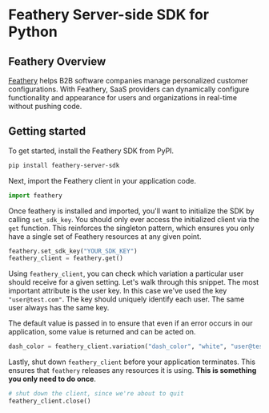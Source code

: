 # Feathery Server-side SDK for Python

## Feathery Overview

[Feathery](https://www.feathery.tech) helps B2B software companies manage personalized customer configurations. With Feathery, SaaS providers can dynamically configure functionality and appearance for users and organizations in real-time without pushing code.

## Getting started

To get started, install the Feathery SDK from PyPI. 

```bash
pip install feathery-server-sdk
```

Next, import the Feathery client in your application code.

```py
import feathery
```

Once feathery is installed and imported, you'll want to initialize the SDK by calling `set_sdk_key`. You should only ever access the initialized client via the `get` function. This reinforces the singleton pattern, which ensures you only have a single set of Feathery resources at any given point.


```py
feathery.set_sdk_key("YOUR_SDK_KEY")
feathery_client = feathery.get()
```

Using `feathery_client`, you can check which variation a particular user should receive for a given setting. Let's walk through this snippet. The most important attribute is the user key. In this case we've used the key `"user@test.com"`. The key should uniquely identify each user. The same user always has the same key.


The default value is passed in to ensure that even if an error occurs in our application, some value is returned and can be acted on.

```py
dash_color = feathery_client.variation("dash_color", "white", "user@test.com")
```

Lastly, shut down `feathery_client` before your application terminates. This ensures that `feathery` releases any resources it is using. **This is something you only need to do once**.

```py
# shut down the client, since we're about to quit
feathery_client.close()
```
